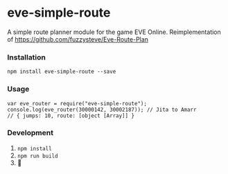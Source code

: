 # eve-simple-route

A simple route planner module for the game EVE Online. 
Reimplementation of https://github.com/fuzzysteve/Eve-Route-Plan

### Installation
`npm install eve-simple-route --save`

### Usage

````
var eve_router = require("eve-simple-route");
console.log(eve_router(30000142, 30002187)); // Jita to Amarr
// { jumps: 10, route: [object [Array]] }
````

### Development
1. `npm install`
2. `npm run build`
3. :tada:
